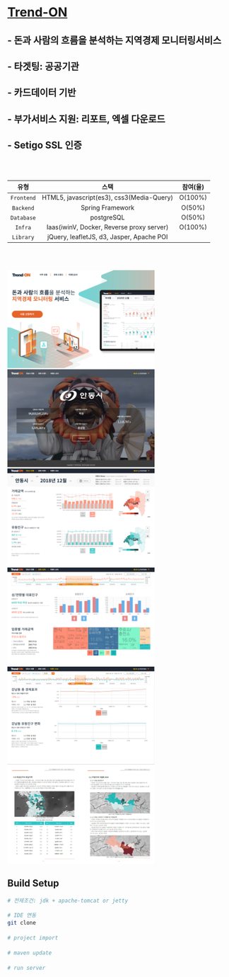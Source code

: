# <a href="https://trend-on.co.kr" target="_blank">Trend-ON</a>

## - 돈과 사람의 흐름을 분석하는 지역경제 모니터링서비스

## - 타겟팅: 공공기관

## - 카드데이터 기반

## - 부가서비스 지원: 리포트, 엑셀 다운로드

## - Setigo SSL 인증

<br/><br/>

|    유형    |                   스택                    | 참여(율) |
| :--------: | :---------------------------------------: | :------: |
| `Frontend` | HTML5, javascript(es3), css3(Media-Query) | O(100%)  |
| `Backend`  |             Spring Framework              |  O(50%)  |
| `Database` |                postgreSQL                 |  O(50%)  |
|  `Infra`   | Iaas(iwinV, Docker, Reverse proxy server) | O(100%)  |
| `Library`  | jQuery, leafletJS, d3, Jasper, Apache POI |          |

<br/><br/>

![Trend-ON-01](./image/Trendon_01.png)
![Trend-ON-02](./image/Trendon_02.png)
![Trend-ON-03](./image/Trendon_03.png)
![Trend-ON-04](./image/Trendon_04.png)
![Trend-ON-05](./image/Trendon_05.png)
![Trend-ON-06](./image/Trendon_06.png)

## Build Setup

```bash
# 전제조건: jdk + apache-tomcat or jetty

# IDE 연동
git clone

# project import

# maven update

# run server
```
